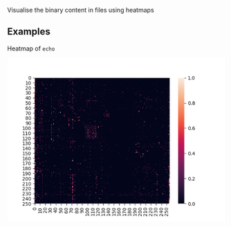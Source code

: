 Visualise the binary content in files using heatmaps

## Examples

Heatmap of `echo`

![echo](https://github.com/anubh-v/b-image/blob/master/docs/echo.png)

